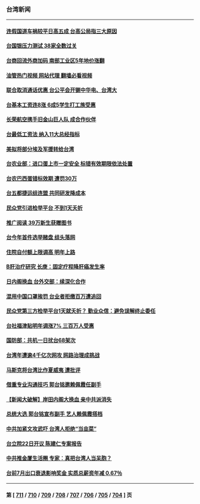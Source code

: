 ### 台湾新闻
---
#### [连假国道车祸较平日高五成 台高公局指三大原因](../../pages/ncid1349361/n14073727.md?09150445) 
#### [台国银压力测试 38家全数过关](../../pages/ncid1349361/n14073817.md?09150445) 
#### [台商回流外商加码 南部工业区5年地价涨翻](../../pages/ncid1349361/n14073819.md?09150445) 
#### [油管热门视频 网站代理 翻墙必看视频](http://138.2.39.72:81/youtube.html?epic-marker?09150445)
#### [联合取消通话优惠 台公平会开铡中华电、台湾大](../../pages/ncid1349361/n14073820.md?09150445) 
#### [台基本工资连8涨 6成5学生打工族受惠](../../pages/ncid1349361/n14073826.md?09150445) 
#### [长荣航空携手旧金山巨人队 成合作伙伴](../../pages/ncid1349361/n14073823.md?09150445) 
#### [台最低工资法 纳入11大总经指标](../../pages/ncid1349361/n14073800.md?09150445) 
#### [美拟将部分埃及军援转给台湾](../../pages/ncid1349361/n14073738.md?09150445) 
#### [台农业部：进口蛋上市一定安全 标错有效期限依法处置](../../pages/ncid1349361/n14073786.md?09150445) 
#### [台农巴西蛋错标效期 遭罚30万](../../pages/ncid1349361/n14073789.md?09150445) 
#### [台五都捷运组连盟 共同研发降成本](../../pages/ncid1349361/n14073787.md?09150445) 
#### [民众党引进检举平台 不到1天夭折](../../pages/ncid1349361/n14073743.md?09150445) 
#### [推广阅读 39万新生获赠图书](../../pages/ncid1349361/n14073768.md?09150445) 
#### [台今年首件选举赌盘 组头落网](../../pages/ncid1349361/n14073746.md?09150445) 
#### [住院自付额上限调高 明年上路](../../pages/ncid1349361/n14073769.md?09150445) 
#### [B肝治疗研究 长庚：固定疗程降肝癌发生率](../../pages/ncid1349361/n14073770.md?09150445) 
#### [日内阁换血 台外交部：续深化合作](../../pages/ncid1349361/n14073745.md?09150445) 
#### [混用中国口罩挨罚 台业者拒缴百万遭追回](../../pages/ncid1349361/n14073747.md?09150445) 
#### [民众党第三方检举平台1天就夭折？ 勤业众信：避免误解终止委任](../../pages/ncid1349361/n14073749.md?09150445) 
#### [台社福津贴明年调涨7%  三百万人受惠](../../pages/ncid1349361/n14073717.md?09150445) 
#### [国防部：共机一日扰台68架次](../../pages/ncid1349361/n14073716.md?09150445) 
#### [台湾年遭逾4千亿次网攻 网路治理成挑战](../../pages/ncid1349361/n14073700.md?09150445) 
#### [马斯克将台湾比作夏威夷 遭批评](../../pages/ncid1349361/n14073625.md?09150445) 
#### [借重专业沟通技巧 郭台铭邀赖佩霞任副手](../../pages/ncid1349361/n14073697.md?09150445) 
#### [【新闻大破解】岸田内阁大换血 亲中共派消失](../../pages/ncid1349361/n14073125.md?09150445) 
#### [总统大选 郭台铭宣布副手 艺人赖佩霞搭档](../../pages/ncid1349361/n14073382.md?09150445) 
#### [中共加紧文攻武吓 台湾人拒绝“当韭菜”](../../pages/ncid1349361/n14073121.md?09150445) 
#### [台立院22日开议 陈建仁专案报告](../../pages/ncid1349361/n14073078.md?09150445) 
#### [中共推金厦生活圈 专家︰真把台湾人当呆胞？](../../pages/ncid1349361/n14073044.md?09150445) 
#### [台前7月出口衰退影响奖金 实质总薪资年减 0.67％](../../pages/ncid1349361/n14073065.md?09150445) 

---
#### 第 [ [711](./711.md?09150445) / [710](./710.md?09150445) / [709](./709.md?09150445) / [708](./708.md?09150445) / [707](./707.md?09150445) / [706](./706.md?09150445) / [705](./705.md?09150445) / [704](./704.md?09150445) ] 页
